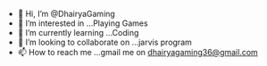 - 👋 Hi, I’m @DhairyaGaming
- 👀 I’m interested in ...Playing Games
- 🌱 I’m currently learning ...Coding
- 💞️ I’m looking to collaborate on ...jarvis program
- 📫 How to reach me ...gmail me on dhairyagaming36@gmail.com

<!---
DhairyaGaming/DhairyaGaming is a ✨ special ✨ repository because its `README.md` (this file) appears on your GitHub profile.
You can click the Preview link to take a look at your changes.
--->
